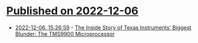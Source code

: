# [Published on 2022-12-06](index.md)

* [2022-12-06, 15:26:59](https://lobste.rs/s/qfgafv/inside_story_texas_instruments_biggest) - [The Inside Story of Texas Instruments’ Biggest Blunder: The TMS9900 Microprocessor](https://spectrum.ieee.org/the-inside-story-of-texas-instruments-biggest-blunder-the-tms9900-microprocessor)
